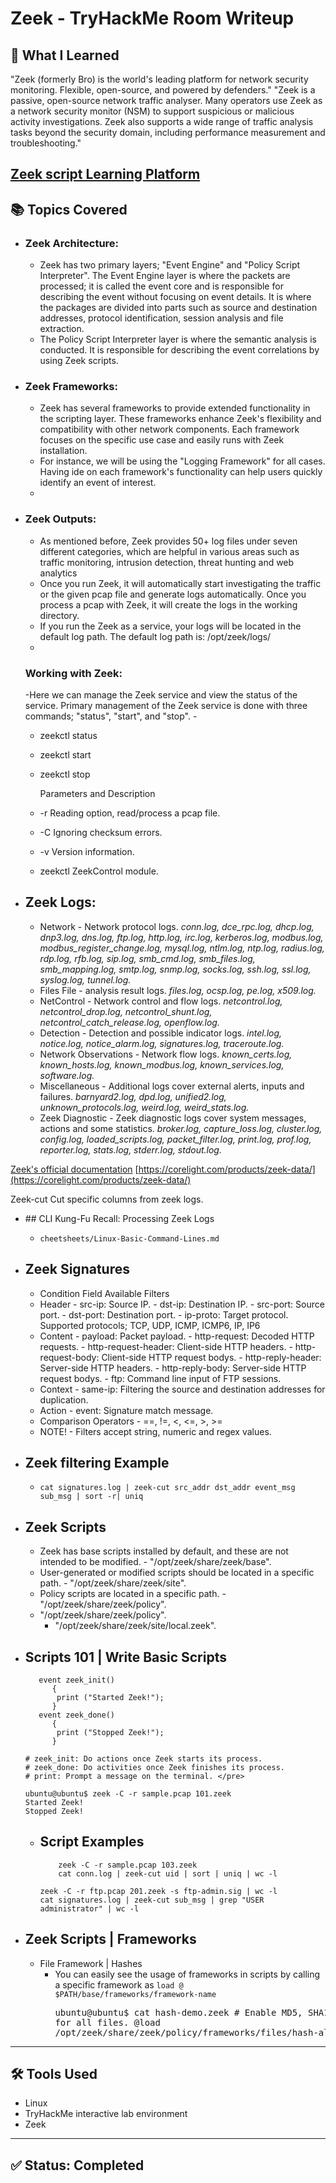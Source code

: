 # Zeek - TryHackMe Room Writeup

## 🧠 What I Learned

"Zeek (formerly Bro) is the world's leading platform for network security monitoring. Flexible, open-source, and powered by defenders." "Zeek is a passive, open-source network traffic analyser. Many operators use Zeek as a network security monitor (NSM) to support suspicious or malicious activity investigations. Zeek also supports a wide range of traffic analysis tasks beyond the security domain, including performance measurement and troubleshooting."

[Zeek script Learning Platform](https://try.bro.org/#/?example=hello)
---

## 📚 Topics Covered

- ### Zeek Architecture:
  - Zeek has two primary layers; "Event Engine" and "Policy Script Interpreter". The Event Engine layer is where the packets are processed; it is called the event core and is responsible for describing the event without focusing on event details. It is where the packages are divided into parts such as source and destination addresses, protocol identification, session analysis and file extraction.
  - The Policy Script Interpreter layer is where the semantic analysis is conducted. It is responsible for describing the event correlations by using Zeek scripts.

- ### Zeek Frameworks:

  - Zeek has several frameworks to provide extended functionality in the scripting layer. These frameworks enhance Zeek's flexibility and compatibility with other network components. Each framework focuses on the specific use case and easily runs with Zeek installation.
  - For instance, we will be using the "Logging Framework" for all cases. Having ide on each framework's functionality can help users quickly identify an event of interest.
  - 
- ### Zeek Outputs:
  
  - As mentioned before, Zeek provides 50+ log files under seven different categories, which are helpful in various areas such as traffic monitoring, intrusion detection, threat hunting and web analytics
  - Once you run Zeek, it will automatically start investigating the traffic or the given pcap file and generate logs automatically. Once you process a pcap with Zeek, it will create the logs in the working directory.
  - If you run the Zeek as a service, your logs will be located in the default log path. The default log path is: /opt/zeek/logs/
  - 
  ### Working with Zeek:

  -Here we can manage the Zeek service and view the status of the service. Primary management of the Zeek service is done with three commands; "status", "start", and "stop".
  -![]()
  - zeekctl status
  - zeekctl start 
  - zeekctl stop

    Parameters and Description
  - -r	 Reading option, read/process a pcap file.
  - -C	 Ignoring checksum errors.
  - -v	 Version information.
  - zeekctl	ZeekControl module.
    
- ## Zeek Logs:

  - Network - Network protocol logs. *conn.log, dce_rpc.log, dhcp.log, dnp3.log, dns.log, ftp.log, http.log, irc.log,
                        kerberos.log, modbus.log, modbus_register_change.log, mysql.log, ntlm.log, ntp.log,
                        radius.log, rdp.log, rfb.log, sip.log, smb_cmd.log, smb_files.log, smb_mapping.log,
                        smtp.log, snmp.log, socks.log, ssh.log, ssl.log, syslog.log, tunnel.log.*
  - Files File - analysis result logs. *files.log, ocsp.log, pe.log, x509.log.*
  - NetControl - Network control and flow logs. *netcontrol.log, netcontrol_drop.log, netcontrol_shunt.log, netcontrol_catch_release.log, openflow.log.*
  - Detection - Detection and possible indicator logs. *intel.log, notice.log, notice_alarm.log, signatures.log, traceroute.log.*
  - Network Observations - Network flow logs. *known_certs.log, known_hosts.log, known_modbus.log, known_services.log, software.log.*
  - Miscellaneous - Additional logs cover external alerts, inputs and failures. *barnyard2.log, dpd.log, unified2.log, unknown_protocols.log, weird.log, weird_stats.log.*
  - Zeek Diagnostic - Zeek diagnostic logs cover system messages, actions and some statistics. *broker.log, capture_loss.log, cluster.log, config.log, loaded_scripts.log, packet_filter.log, print.log, prof.log, reporter.log, stats.log, stderr.log, stdout.log.*

[Zeek's official documentation](https://docs.zeek.org/en/current/script-reference/log-files.html)
[https://corelight.com/products/zeek-data/](https://corelight.com/products/zeek-data/)

Zeek-cut	Cut specific columns from zeek logs.

- ##﻿ CLI Kung-Fu Recall: Processing Zeek Logs
  - `cheetsheets/Linux-Basic-Command-Lines.md`

- ## Zeek Signatures
  - Condition Field Available Filters
  - Header
           - src-ip: Source IP.
           - dst-ip: Destination IP.
           - src-port: Source port.
           - dst-port: Destination port.
           - ip-proto: Target protocol. Supported protocols; TCP, UDP, ICMP, ICMP6, IP, IP6     
  - Content
            - payload: Packet payload.
            - http-request: Decoded HTTP requests.
            - http-request-header: Client-side HTTP headers.
            - http-request-body: Client-side HTTP request bodys.
            - http-reply-header: Server-side HTTP headers.
            - http-reply-body: Server-side HTTP request bodys.
            - ftp: Command line input of FTP sessions.
  - Context
            - same-ip: Filtering the source and destination addresses for duplication.     
  - Action
            - event: Signature match message.
  - Comparison Operators
            - ==, !=, <, <=, >, >=
  - NOTE!
            - Filters accept string, numeric and regex values.    
- ## Zeek filtering Example
  - `cat signatures.log | zeek-cut src_addr dst_addr event_msg sub_msg | sort -r| uniq`   

- ## Zeek Scripts
  - Zeek has base scripts installed by default, and these are not intended to be modified.
        -  "/opt/zeek/share/zeek/base".
  - User-generated or modified scripts should be located in a specific path.
        - "/opt/zeek/share/zeek/site".
  - Policy scripts are located in a specific path.
        -  "/opt/zeek/share/zeek/policy".
  -  "/opt/zeek/share/zeek/policy".
        - "/opt/zeek/share/zeek/site/local.zeek".  

- ## Scripts 101 | Write Basic Scripts
         event zeek_init()
            {
             print ("Started Zeek!");
            }
         event zeek_done()
            {
             print ("Stopped Zeek!");
            }

      # zeek_init: Do actions once Zeek starts its process.
      # zeek_done: Do activities once Zeek finishes its process.
      # print: Prompt a message on the terminal. </pre>

      ubuntu@ubuntu$ zeek -C -r sample.pcap 101.zeek 
      Started Zeek!
      Stopped Zeek!
  - ## Script Examples
            zeek -C -r sample.pcap 103.zeek
            cat conn.log | zeek-cut uid | sort | uniq | wc -l

        zeek -C -r ftp.pcap 201.zeek -s ftp-admin.sig | wc -l
        cat signatures.log | zeek-cut sub_msg | grep "USER administrator" | wc -l

- ## Zeek Scripts | Frameworks
  - File Framework | Hashes
    - You can easily see the usage of frameworks in scripts by calling a specific framework as `load @ $PATH/base/frameworks/framework-name `
               <pre/> ubuntu@ubuntu$ cat hash-demo.zeek 
                  # Enable MD5, SHA1 and SHA256 hashing for all files.
                  @load /opt/zeek/share/zeek/policy/frameworks/files/hash-all-files.zeek </pre>
---

## 🛠️ Tools Used

- Linux
- TryHackMe interactive lab environment
- Zeek

---

## ✅ Status: Completed
